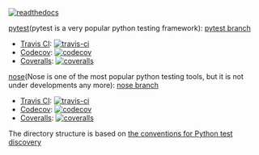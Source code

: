 [![readthedocs](https://readthedocs.org/projects/pydev/badge/?version=latest)](http://pydev.readthedocs.io/en/latest/?badge=latest)

[pytest](http://pytest.org)(pytest is a very popular python testing framework): [pytest branch](https://github.com/kepbod/pydev/tree/master)
* [Travis CI](https://travis-ci.org): [![travis-ci](https://travis-ci.org/kepbod/pydev.svg?branch=master)](https://travis-ci.org/kepbod/pydev)
* [Codecov](https://codecov.io): [![codecov](https://codecov.io/gh/kepbod/pydev/branch/master/graph/badge.svg)](https://codecov.io/gh/kepbod/pydev/branch/master)
* [Coveralls](https://coveralls.io): [![coveralls](https://coveralls.io/repos/github/kepbod/pydev/badge.svg?branch=master)](https://coveralls.io/github/kepbod/pydev?branch=master)

[nose](http://nose.readthedocs.io/en/latest/)(Nose is one of the most popular python testing tools, but it is not under developments any more): [nose branch](https://github.com/kepbod/pydev/tree/nose)
* [Travis CI](https://travis-ci.org): [![travis-ci](https://travis-ci.org/kepbod/pydev.svg?branch=nose)](https://travis-ci.org/kepbod/pydev)
* [Codecov](https://codecov.io): [![codecov](https://codecov.io/gh/kepbod/pydev/branch/nose/graph/badge.svg)](https://codecov.io/gh/kepbod/pydev/branch/nose)
* [Coveralls](https://coveralls.io): [![coveralls](https://coveralls.io/repos/github/kepbod/pydev/badge.svg?branch=nose)](https://coveralls.io/github/kepbod/pydev?branch=nose)

The directory structure is based on [the conventions for Python test discovery](http://docs.pytest.org/en/latest/goodpractices.html#test-discovery)
